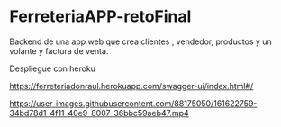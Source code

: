 # FerreteriaAPP-retoFinal

Backend de una app web que crea clientes , vendedor, productos y un volante y factura de venta.

Despliegue con heroku

https://ferreteriadonraul.herokuapp.com/swagger-ui/index.html#/



https://user-images.githubusercontent.com/88175050/161622759-34bd78d1-4f11-40e9-8007-36bbc59aeb47.mp4



